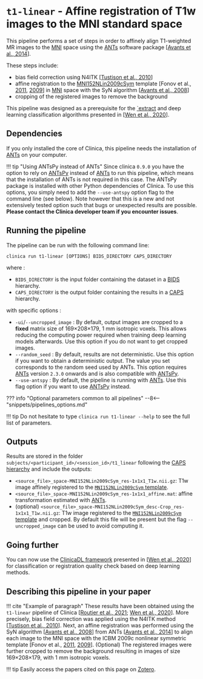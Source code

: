 # `t1-linear` - Affine registration of T1w images to the MNI standard space

This pipeline performs a set of steps in order to affinely align T1-weighted MR images to the [MNI](../glossary.md#mni) space using the [ANTs](http://stnava.github.io/ANTs/) software package [[Avants et al., 2014](https://doi.org/10.3389/fninf.2014.00044)].

These steps include:

- bias field correction using N4ITK [[Tustison et al., 2010](https://doi.org/10.1109/TMI.2010.2046908)]
- affine registration to the [MNI152NLin2009cSym](https://bids-specification.readthedocs.io/en/stable/99-appendices/08-coordinate-systems.html#template-based-coordinate-systems) template [Fonov et al., [2011](https://doi.org/10.1016/j.neuroimage.2010.07.033), [2009](https://doi.org/10.1016/S1053-8119(09)70884-5)] in [MNI](../glossary.md#mni) space with the SyN algorithm [[Avants et al., 2008](https://doi.org/10.1016/j.media.2007.06.004)]
- cropping of the registered images to remove the background

This pipeline was designed as a prerequisite for the [`extract](https://clinicadl.readthedocs.io/en/stable/Preprocessing/Extract/) and deep learning classification algorithms presented in [[Wen et al., 2020](https://arxiv.org/abs/1904.07773)].

## Dependencies

If you only installed the core of Clinica, this pipeline needs the installation of [ANTs](../Software/Third-party.md#ants) on your computer.

!!! tip "Using ANTsPy instead of ANTs"
    Since clinica `0.9.0` you have the option to rely on [ANTsPy](https://antspyx.readthedocs.io/en/latest/index.html)
    instead of [ANTs](../Software/Third-party.md#ants) to run this pipeline, which means that the installation of ANTs is not
    required in this case. The ANTsPy package is installed with other Python dependencies of Clinica.
    To use this options, you simply need to add the `--use-antspy` option flag to the command line (see below).
    Note however that this is a new and not extensively tested option such that bugs or unexpected
    results are possible. **Please contact the Clinica developer team if you encounter issues**.

## Running the pipeline

The pipeline can be run with the following command line:

```Text
clinica run t1-linear [OPTIONS] BIDS_DIRECTORY CAPS_DIRECTORY
```

where :

- `BIDS_DIRECTORY` is the input folder containing the dataset in a [BIDS](../BIDS.md) hierarchy.
- `CAPS_DIRECTORY` is the output folder containing the results in a [CAPS](../CAPS/Introduction.md) hierarchy.

with specific options : 

- `-ui`/`--uncropped_image` : By default, output images are cropped to a **fixed** matrix size of 169×208×179, 1 mm isotropic voxels. This allows reducing the computing power required when training deep learning models afterwards.
Use this option if you do not want to get cropped images.
- `--random_seed` : By default, results are not deterministic. Use this option if you want to obtain a deterministic output. The value you set corresponds to the random seed used by ANTs. This option requires [ANTs](../Software/Third-party.md#ants) version `2.3.0` onwards and is also compatible with [ANTsPy](https://antspyx.readthedocs.io/en/latest/index.html).
- `--use-antspy` : By default, the pipeline is running with [ANTs](../Software/Third-party.md#ants). Use this flag option if you want to use [ANTsPy](https://antspyx.readthedocs.io/en/latest/index.html) instead.

??? info "Optional parameters common to all pipelines"
    --8<-- "snippets/pipelines_options.md"

!!! tip
    Do not hesitate to type `clinica run t1-linear --help` to see the full list of parameters.

## Outputs

Results are stored in the folder `subjects/<participant_id>/<session_id>/t1_linear` following the [CAPS hierarchy](../CAPS/Specifications.md#t1-linear---affine-registration-of-t1w-images-to-the-mni-standard-space) and include the outputs:

- `<source_file>_space-MNI152NLin2009cSym_res-1x1x1_T1w.nii.gz`: T1w image affinely registered to the [`MNI152NLin2009cSym` template](https://bids-specification.readthedocs.io/en/stable/99-appendices/08-coordinate-systems.html).
- `<source_file>_space-MNI152NLin2009cSym_res-1x1x1_affine.mat`: affine transformation estimated with [ANTs](https://stnava.github.io/ANTs/).
- (optional) `<source_file>_space-MNI152NLin2009cSym_desc-Crop_res-1x1x1_T1w.nii.gz`: T1w image registered to the [`MNI152NLin2009cSym` template](https://bids-specification.readthedocs.io/en/stable/99-appendices/08-coordinate-systems.html) and cropped. By default this file will be present but the flag `--uncropped_image` can be used to avoid computing it.

## Going further

You can now use the [ClinicaDL framework](https://clinicadl.readthedocs.io/) presented in [[Wen et al., 2020](https://doi.org/10.1016/j.media.2020.101694)] for classification or registration quality check based on deep learning methods.

## Describing this pipeline in your paper

!!! cite "Example of paragraph"
    These results have been obtained using the `t1-linear` pipeline of Clinica
    [[Routier et al., 2021](https://doi.org/10.3389/fninf.2021.689675);
    [Wen et al., 2020](https://doi.org/10.1016/j.media.2020.101694)].
    More precisely, bias field correction was applied using the N4ITK method
    [[Tustison et al., 2010](https://doi.org/10.1109/TMI.2010.2046908)].
    Next, an affine registration was performed using the SyN algorithm
    [[Avants et al., 2008](https://doi.org/10.1016/j.media.2007.06.004)]
    from ANTs [[Avants et al., 2014](https://doi.org/10.3389/fninf.2014.00044)]
    to align each image to the MNI space with the ICBM 2009c nonlinear symmetric template
    [Fonov et al., [2011](https://doi.org/10.1016/j.neuroimage.2010.07.033),
    [2009](https://doi.org/10.1016/S1053-8119(09)70884-5)].
    (Optional) The registered images were further cropped to remove the background
    resulting in images of size 169×208×179, with 1 mm isotropic voxels.

!!! tip
    Easily access the papers cited on this page on
    [Zotero](https://www.zotero.org/groups/2240070/clinica_aramislab/collections/8B2R2826).
